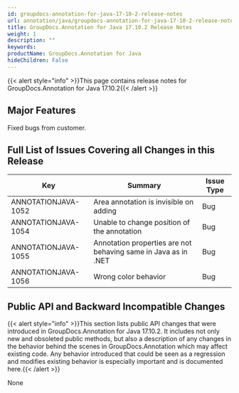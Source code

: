 ```yaml
---
id: groupdocs-annotation-for-java-17-10-2-release-notes
url: annotation/java/groupdocs-annotation-for-java-17-10-2-release-notes
title: GroupDocs.Annotation for Java 17.10.2 Release Notes
weight: 1
description: ""
keywords: 
productName: GroupDocs.Annotation for Java
hideChildren: False
---
```

{{< alert style="info" >}}This page contains release notes for GroupDocs.Annotation for Java 17.10.2{{< /alert >}}

## Major Features

Fixed bugs from customer.

## Full List of Issues Covering all Changes in this Release

| Key | Summary | Issue Type |
| --- | --- | --- |
| ANNOTATIONJAVA-1052 | Area annotation is invisible on adding | Bug |
| ANNOTATIONJAVA-1054 | Unable to change position of the annotation | Bug |
| ANNOTATIONJAVA-1055 | Annotation properties are not behaving same in Java as in .NET | Bug |
| ANNOTATIONJAVA-1056 | Wrong color behavior | Bug |

## Public API and Backward Incompatible Changes

{{< alert style="info" >}}This section lists public API changes that were introduced in GroupDocs.Annotation for Java 17.10.2. It includes not only new and obsoleted public methods, but also a description of any changes in the behavior behind the scenes in GroupDocs.Annotation which may affect existing code. Any behavior introduced that could be seen as a regression and modifies existing behavior is especially important and is documented here.{{< /alert >}}

None
